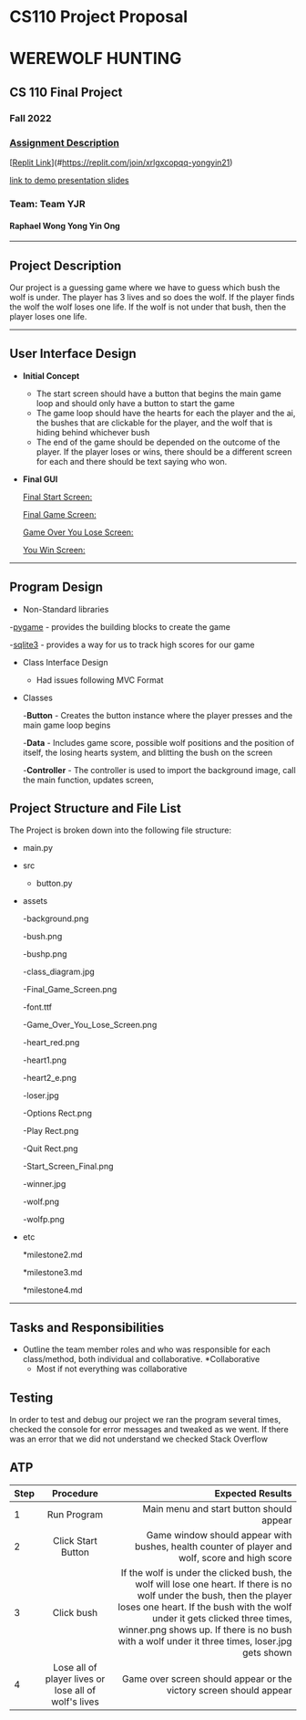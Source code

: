 # CS110 Project Proposal
# WEREWOLF HUNTING
## CS 110 Final Project
### Fall 2022 
### [Assignment Description](https://docs.google.com/document/d/1H4R6yLL7som1lglyXWZ04RvTp_RvRFCCBn6sqv-82ps/edit?usp=sharing)

[[Replit Link](https://replit.com/join/xrlgxcopqq-yongyin21)](#https://replit.com/join/xrlgxcopqq-yongyin21)

[link to demo presentation slides](https://docs.google.com/presentation/d/1_a282KA79OmIP6I5aHwAM6P0qra9oL8_rnfdzemGp0s/edit?usp=sharing)

### Team:  Team YJR 
#### Raphael Wong Yong Yin Ong 

***

## Project Description

 Our project is a guessing game where we have to guess which bush the wolf is under. The player has 3 lives and so does the wolf. If the player finds the wolf the wolf loses one life. If the wolf is not under that bush, then the player loses one life. 

***    

## User Interface Design

- **Initial Concept**
  - The start screen should have a button that begins the main game loop and should only have a button to start the game
  - The game loop should have the hearts for each the player and the ai, the bushes that are clickable for the player, and the wolf that is hiding behind whichever bush
  - The end of the game should be depended on the outcome of the player. If the player loses or wins, there should be a different screen for each and there should be text saying who won.
    
    
- **Final GUI**

  [Final Start Screen:](assets/Start_Screen_Final.png)



  [Final Game Screen:](assets/Final_Game_Screen.png)



  [Game Over You Lose Screen:](assets/Game_Over_You_Lose_Screen.png)



  [You Win Screen:]((assets/loser.jpg))
***        

## Program Design

* Non-Standard libraries

-[pygame](https://www.pygame.org/docs/) - provides the building blocks to create the game

-[sqlite3](https://docs.python.org/3/library/sqlite3.html) - provides a way for us to track high scores for our game
* Class Interface Design
    * Had issues following MVC Format
      
* Classes

  -**Button** - Creates the button instance where the player presses and the main game loop begins

  -**Data** - Includes game score, possible wolf positions and the position of itself, the losing hearts system, and blitting the bush on the screen

  -**Controller** - The controller is used to import the background image, call the main function, updates screen,

## Project Structure and File List

The Project is broken down into the following file structure:

* main.py
* src
    * button.py
* assets

  -background.png

  -bush.png

  -bushp.png

  -class_diagram.jpg

  -Final_Game_Screen.png

  -font.ttf

  -Game_Over_You_Lose_Screen.png

  -heart_red.png

  -heart1.png

  -heart2_e.png

  -loser.jpg

  -Options Rect.png

  -Play Rect.png

  -Quit Rect.png

  -Start_Screen_Final.png

  -winner.jpg

  -wolf.png

  -wolfp.png
* etc

  *milestone2.md

  *milestone3.md

  *milestone4.md

***

## Tasks and Responsibilities 

   * Outline the team member roles and who was responsible for each class/method, both individual and collaborative.
    *Collaborative
     * Most if not everything was collaborative

## Testing
In order to test and debug our project we ran the program several times, checked the console for error messages and tweaked as we went. If there was an error that we did not understand we checked Stack Overflow


## ATP

| Step                 |Procedure             |Expected Results                   |
|----------------------|:--------------------:|----------------------------------:|
|  1                   | Run Program          |Main menu and start button should appear  |
|  2                   | Click Start Button   |Game window should appear with bushes, health counter of player and wolf, score and high score
|3                     |Click bush            |If the wolf is under the clicked bush, the wolf will lose one heart. If there is no wolf under the bush, then the player loses one heart. If the bush with the wolf under it gets clicked three times, winner.png shows up. If there is no bush with a wolf under it three times, loser.jpg gets shown
|4                  |Lose all of player lives or lose all of wolf's lives    |Game over screen should appear or the victory screen should appear |
